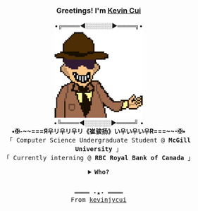 <h3 align="center">Greetings! I'm <b><a rel="nofollow noopener noreferrer" target="_blank" href="https://kevincui.dev">Kevin Cui</a></b></h3>
<p align="center">
  •╔════◄░░░░░░►════╗•
  <br>
  <img width="200" height="200" src="guy_smiling.gif">
  <br>
  •╚════◄░░░░░░►════╝ •
  <br>
  <b align="center">•✠-~~===Я우リ우リ우リ《崔骏扬》い우い우い우R===~~-✠•</b>
  <samp>
    <br>「 Computer Science Undergraduate Student @ <b>McGill University</b> 」<br>
    「 Currently interning @ <b>RBC Royal Bank of Canada</b> 」<br>
  </samp>
</p>
<details align="center">
   <summary> <b> <samp> Who? </samp></b></summary>
   <samp>
      <b><h2 style="color: #fc6203">M Y &nbsp; S T U F F</h2> </b>
      <a href="https://kevincui.dev">
        KEVINCUI.DEV  
      </a>
      &nbsp;
      <a href="https://www.linkedin.com/in/kevin-jy-cui/">
        <img src="https://img.shields.io/badge/-Kevin_Cui-blue?style=flat-square&logo=Linkedin&logoColor=white&link=https://www.linkedin.com/in/kevin-jy-cui"></img>
      </a>
      <a href="https://www.youtube.com/channel/UCRb6Mw3fJ6OFzp-cB9X29aA">
        <img src="https://img.shields.io/badge/-Kevin_Cui-red?style=flat-square&logo=YouTube&logoColor=white&link=https://www.youtube.com/channel/UCRb6Mw3fJ6OFzp-cB9X29aA">
      </a>
      <br><br>
  <p>
    Current project: 
    <a rel="nofollow noopener noreferrer" target="_blank" href="https://github.com/kevinjycui/Practice-Bot">
      <img src="https://raw.githubusercontent.com/kevinjycui/Practice-Bot/master/logo.png" width="20" height="20" ></img>
      <b>Practice Bot</b>
    </a>
  </p>
  </samp>
</details>
<br>
<samp>
  <p align="center">
    ════ ⋆★⋆ ════<br>
    From <a href="https://github.com/kevinjycui/kevinjycui">kevinjycui</a>
  </p>
</samp>
